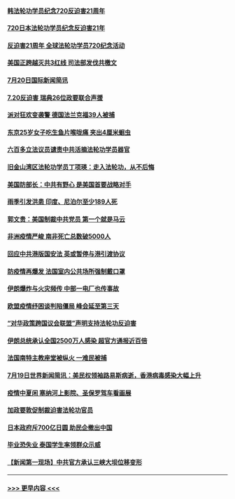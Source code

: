#### [韩法轮功学员纪念720反迫害21周年](../pages/prog202/a102897952.md?t=07202202) 
#### [720日本法轮功学员纪念反迫害21年](../pages/prog202/a102897949.md?t=07202202) 
#### [反迫害21周年 全球法轮功学员720纪念活动](../pages/prog202/a102897467.md?t=07202202) 
#### [美国正跨越灭共3红线 司法部发伐共檄文](../pages/prog202/a102897840.md?t=07202202) 
#### [7月20日国际新闻简讯](../pages/prog202/a102897803.md?t=07202202) 
#### [7.20反迫害  瑞典26位政要联合声援](../pages/prog202/a102897805.md?t=07202202) 
#### [派对狂欢变袭警 德国法兰克福39人被捕](../pages/prog202/a102897758.md?t=07202202) 
#### [东京25岁女子吃生鱼片喉咙痛 夹出4厘米蛔虫](../pages/prog202/a102897757.md?t=07202202) 
#### [六百多立法议员谴责中共活摘法轮功学员器官](../pages/prog202/a102897743.md?t=07202202) 
#### [旧金山湾区法轮功学员丁项瑛：走入法轮功，从不后悔](../pages/prog202/a102897738.md?t=07202202) 
#### [美国防部长：中共有野心 是美国首要战略对手](../pages/prog202/a102897726.md?t=07202202) 
#### [雨季引发洪患 印度、尼泊尔至少189人死](../pages/prog202/a102897722.md?t=07202202) 
#### [郭文贵：美国制裁中共党员 第一个就是马云](../pages/prog202/a102897708.md?t=07202202) 
#### [非洲疫情严峻 南非死亡总数破5000人](../pages/prog202/a102897705.md?t=07202202) 
#### [回应中共港版国安法 英或暂停与港引渡协议](../pages/prog202/a102897605.md?t=07202202) 
#### [防疫情再爆发 法国室内公共场所强制戴口罩](../pages/prog202/a102897671.md?t=07202202) 
#### [伊朗爆炸与火灾频传 中部一电厂也传事故](../pages/prog202/a102897636.md?t=07202202) 
#### [欧盟疫情纾困谈判陷僵局 峰会延至第三天](../pages/prog202/a102897427.md?t=07202202) 
#### [“对华政策跨国议会联盟”声明支持法轮功反迫害](../pages/prog202/a102897511.md?t=07202202) 
#### [伊朗总统承认全国2500万人感染 超官方通报近百倍](../pages/prog202/a102897482.md?t=07202202) 
#### [法国南特主教座堂被纵火 一难民被捕](../pages/prog202/a102897472.md?t=07202202) 
#### [7月19日世界新闻简讯：美民权领袖路易斯病逝，香港病毒感染大幅上升](../pages/prog202/a102897425.md?t=07202202) 
#### [疫情中夏闲 塞纳河上影院、圣保罗驾车看画展](../pages/prog202/a102897420.md?t=07202202) 
#### [加政要敦促制裁迫害法轮功官员](../pages/prog202/a102897415.md?t=07202202) 
#### [日本政府斥700亿日圆 助民企撤出中国](../pages/prog202/a102897364.md?t=07202202) 
#### [毕业恐失业 泰国学生率领群众示威](../pages/prog202/a102897359.md?t=07202202) 
#### [【新闻第一现场】中共官方承认三峡大坝位移变形](../pages/prog202/a102897353.md?t=07202202) 

----
#### [ >>> 更早内容 <<< ](../indexes/prog202-earlier.md)
